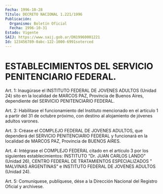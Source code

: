 ```yaml
---
Fecha: 1996-10-28
Título: DECRETO NACIONAL 1.221/1996
Publicación:
  Organismo: Boletín Oficial
  Fecha: 1996-10-31
Estado: Vigente
SAIJ: https://www.saij.gob.ar/DN19960001221
Id: 123456789-0abc-122-1000-6991soterced
---
```

# ESTABLECIMIENTOS DEL SERVICIO PENITENCIARIO FEDERAL.

<a id="1"></a>
Art. 1: Inaugúrase el INSTITUTO FEDERAL DE JOVENES ADULTOS (Unidad 24) sito en la localidad de MARCOS PAZ, Provincia de Buenos Aires, dependiente del SERVICIO PENITENCIARIO FEDERAL.

<a id="2"></a>
Art.  2: Habilítase el funcionamiento del Instituto mencionado en el artículo 1 a partir del 31 de octubre próximo, con destino al alojamiento de jóvenes adultos varones.

<a id="3"></a>
Art. 3: Créase el COMPLEJO FEDERAL DE JOVENES ADULTOS, que dependerá del SERVICIO PENITENCIARIO FEDERAL y funcionará en la localidad de MARCOS PAZ, Provincia de BUENOS AIRES.

<a id="4"></a>
Art. 4: Intégrase el COMPLEJO FEDERAL citado en el artículo 3 por los siguientes establecimientos: INSTITUTO "Dr. JUAN CARLOS LANDO" (Unidad 26), CENTRO FEDERAL DE TRATAMIENTOS ESPECIALIZADOS " MALVINAS ARGENTINAS" e INSTITUTO FEDERAL DE JOVENES ADULTOS (Unidad 24).

<a id="5"></a>
Art. 5: Comuníquese,  publíquese, dése a la Dirección Nacional del Registro Oficial y archívese.